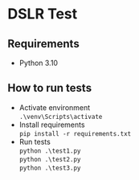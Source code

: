 # DSLR Test

## Requirements

* Python 3.10

## How to run tests

* Activate environment<br />`.\venv\Scripts\activate`
* Install requirements<br />`pip install -r requirements.txt`
* Run tests<br />`python .\test1.py`<br />`python .\test2.py`<br />`python .\test3.py`